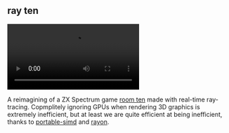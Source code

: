 ## ray ten

![Preview](ray-ten.mp4)

A reimagining of a ZX Spectrum game [room ten](https://www.mobygames.com/game/zx-spectrum/room-ten) made with real-time ray-tracing. Copmplitely ignoring GPUs when rendering 3D graphics is extremely inefficient, but at least we are quite efficient at being inefficient, thanks to [portable-simd](https://doc.rust-lang.org/std/simd/index.html) and [rayon](https://docs.rs/rayon/latest/rayon/).

